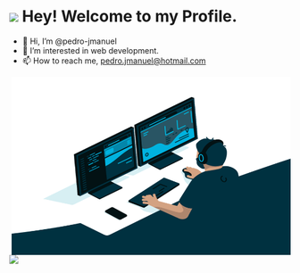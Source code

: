 <h1><img src="https://emojis.slackmojis.com/emojis/images/1531849430/4246/blob-sunglasses.gif?1531849430" width="30"/> Hey! Welcome to my Profile.</h1>

- 👋 Hi, I’m @pedro-jmanuel
- 👀 I’m interested in web development.
- 📫 How to reach me, pedro.jmanuel@hotmail.com
<img align="right" alt="GIF" src="https://github.com/pedro-jmanuel/pedro-jmanuel/blob/main/code.gif" width="500" height="320" />
<div>
<a href="https://github.com/pedro-jmanuel">
<img height="180em" src="https://github-readme-stats.vercel.app/api?username=pedro-jmanuel&show_icons=true&theme=dracula&include_all_commits=true&count_private=true"/>
</div>
<!---
pedro-jmanuel/pedro-jmanuel is a ✨ special ✨ repository because its `README.md` (this file) appears on your GitHub profile.
You can click the Preview link to take a look at your changes.
--->

